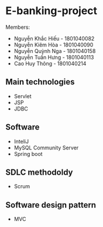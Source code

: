 # E-banking-project
 Members:
   - Nguyễn Khắc Hiếu - 1801040082
   - Nguyễn Kiêm Hòa - 1801040090
   - Nguyễn Quỳnh Nga - 1801040158
   - Nguyễn Tuấn Hưng - 1801040113
   - Cao Huy Thông - 1801040214
 ## Main technologies
   - Servlet
   - JSP
   - JDBC
 ## Software
   - InteliJ
   - MySQL Community Server
   - Spring boot
 ## SDLC methodoldy
   - Scrum
 ## Software design pattern
   - MVC
